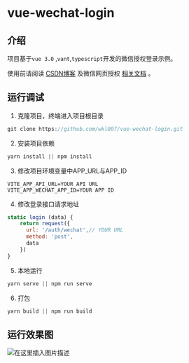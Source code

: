 # vue-wechat-login

## 介绍

项目基于`vue 3.0` ,`vant`,`typescript`开发的微信授权登录示例。

使用前请阅读 [CSDN博客](https://blog.csdn.net/qq_35844177/article/details/79743812) 及微信网页授权 [相关文档](https://developers.weixin.qq.com/doc/offiaccount/OA_Web_Apps/Wechat_webpage_authorization.html) 。

## 运行调试

1. 克隆项目，终端进入项目根目录

```javascript
git clone https://github.com/wkl007/vue-wechat-login.git
```

2. 安装项目依赖

```javascript
yarn install || npm install
```

3. 修改项目环境变量中APP_URL与APP_ID

```
VITE_APP_API_URL=YOUR API URL
VITE_APP_WECHAT_APP_ID=YOUR APP ID
```

4. 修改登录接口请求地址

```javascript
static login (data) {
    return request({
      url: '/auth/wechat',// YOUR URL
      method: 'post',
      data
    })
}
```

5. 本地运行

```javascript
yarn serve || npm run serve
```

6. 打包

```javascript
yarn build || npm run build
```

## 运行效果图

![在这里插入图片描述](https://img-blog.csdnimg.cn/20190723171657695.png?x-oss-process=image/watermark,type_ZmFuZ3poZW5naGVpdGk,shadow_10,text_aHR0cHM6Ly9ibG9nLmNzZG4ubmV0L3FxXzM1ODQ0MTc3,size_16,color_FFFFFF,t_70)

